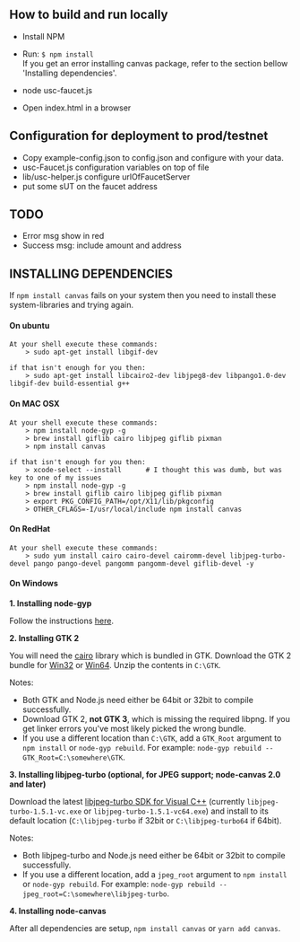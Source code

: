 ## How to build and run locally

- Install NPM
- Run: `$ npm install`   
    If you get an error installing canvas package, refer to the section bellow 'Installing dependencies'.
    
- node usc-faucet.js
- Open index.html in a browser


## Configuration for deployment to prod/testnet
- Copy example-config.json to config.json and configure with your data.
- usc-Faucet.js configuration variables on top of file
- lib/usc-helper.js configure urlOfFaucetServer
- put some sUT on the faucet address


## TODO
- Error msg show in red
- Success msg: include amount and address



## INSTALLING DEPENDENCIES
If `npm install canvas` fails on your system then you need to install these system-libraries and trying again.


#### On ubuntu

    At your shell execute these commands:
        > sudo apt-get install libgif-dev
 
    if that isn't enough for you then:
        > sudo apt-get install libcairo2-dev libjpeg8-dev libpango1.0-dev libgif-dev build-essential g++


#### On MAC OSX

    At your shell execute these commands:
        > npm install node-gyp -g
        > brew install giflib cairo libjpeg giflib pixman
        > npm install canvas

    if that isn't enough for you then:
        > xcode-select --install      # I thought this was dumb, but was key to one of my issues 
        > npm install node-gyp -g
        > brew install giflib cairo libjpeg giflib pixman
        > export PKG_CONFIG_PATH=/opt/X11/lib/pkgconfig
        > OTHER_CFLAGS=-I/usr/local/include npm install canvas


#### On RedHat

    At your shell execute these commands:
        > sudo yum install cairo cairo-devel cairomm-devel libjpeg-turbo-devel pango pango-devel pangomm pangomm-devel giflib-devel -y

#### On Windows
    
**1. Installing node-gyp** 

Follow the instructions [here](https://github.com/nodejs/node-gyp#on-windows).

**2. Installing GTK 2**

You will need the [cairo](http://cairographics.org/) library which is bundled in GTK. Download the GTK 2 bundle for [Win32](http://ftp.gnome.org/pub/GNOME/binaries/win32/gtk+/2.24/gtk+-bundle_2.24.10-20120208_win32.zip) or [Win64](http://ftp.gnome.org/pub/GNOME/binaries/win64/gtk+/2.22/gtk+-bundle_2.22.1-20101229_win64.zip). Unzip the contents in `C:\GTK`.

Notes:
- Both GTK and Node.js need either be 64bit or 32bit to compile successfully.
- Download GTK 2, **not GTK 3**, which is missing the required libpng. If you get linker errors you've most likely picked the wrong bundle.
- If you use a different location than `C:\GTK`, add a `GTK_Root` argument to `npm install` or `node-gyp rebuild`. For example: `node-gyp rebuild --GTK_Root=C:\somewhere\GTK`.
	
**3. Installing libjpeg-turbo (optional, for JPEG support; node-canvas 2.0 and later)**

Download the latest [libjpeg-turbo SDK for Visual C++](http://sourceforge.net/projects/libjpeg-turbo/files/) (currently `libjpeg-turbo-1.5.1-vc.exe` or `libjpeg-turbo-1.5.1-vc64.exe`) and install to its default location (`C:\libjpeg-turbo` if 32bit or `C:\libjpeg-turbo64` if 64bit).

Notes:
	
- Both libjpeg-turbo and Node.js need either be 64bit or 32bit to compile successfully.
- If you use a different location, add a `jpeg_root` argument to `npm install` or `node-gyp rebuild`. For example: `node-gyp rebuild --jpeg_root=C:\somewhere\libjpeg-turbo`.
	
**4. Installing node-canvas**

After all dependencies are setup, `npm install canvas` or `yarn add canvas`.